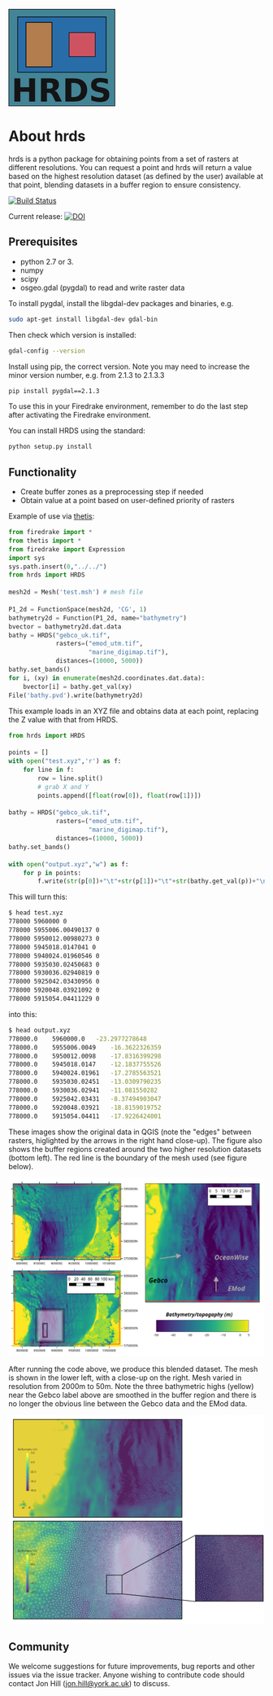 
![logo](https://github.com/EnvModellingGroup/hdrs/blob/master/docs/logo_small.png)


About hrds
===========
hrds is a python package for obtaining points from a set of rasters at 
different resolutions.
You can request a point and hrds will return a value based on
the highest resolution dataset (as defined by the user) available at that point, blending
datasets in a buffer region to ensure consistency.

[![Build Status](https://travis-ci.org/EnvModellingGroup/hdrs.svg?branch=master)](https://travis-ci.org/EnvModellingGroup/hdrs)

Current release:
[![DOI](https://zenodo.org/badge/155502078.svg)](https://zenodo.org/badge/latestdoi/155502078)

Prerequisites
---------------
* python 2.7 or 3.
* numpy
* scipy
* osgeo.gdal (pygdal) to read and write raster data

To install pygdal, install the libgdal-dev packages and binaries, e.g.

```bash
sudo apt-get install libgdal-dev gdal-bin
```

Then check which version is installed:
```bash
gdal-config --version
```

Install using pip, the correct version. Note you may need to 
increase the minor version number, e.g. from 2.1.3 to 2.1.3.3

```bash
pip install pygdal==2.1.3
```

To use this in your Firedrake environment, remember to do the last step after
activating the Firedrake environment.

You can install HRDS using the standard:
```bash
python setup.py install
```

Functionality
---------------
* Create buffer zones as a preprocessing step if needed
* Obtain value at a point based on user-defined priority of rasters

Example of use via [thetis](http://thetisproject.org/):
```python
from firedrake import *
from thetis import *
from firedrake import Expression
import sys
sys.path.insert(0,"../../")
from hrds import HRDS

mesh2d = Mesh('test.msh') # mesh file

P1_2d = FunctionSpace(mesh2d, 'CG', 1)
bathymetry2d = Function(P1_2d, name="bathymetry")
bvector = bathymetry2d.dat.data
bathy = HRDS("gebco_uk.tif", 
             rasters=("emod_utm.tif", 
                      "marine_digimap.tif"), 
             distances=(10000, 5000))
bathy.set_bands()
for i, (xy) in enumerate(mesh2d.coordinates.dat.data):
    bvector[i] = bathy.get_val(xy)
File('bathy.pvd').write(bathymetry2d)
```

This example loads in an XYZ file and obtains data at each point, 
replacing the Z value with that from HRDS.

```python
from hrds import HRDS

points = []
with open("test.xyz",'r') as f:
    for line in f:
        row = line.split()
        # grab X and Y
        points.append([float(row[0]), float(row[1])])

bathy = HRDS("gebco_uk.tif", 
             rasters=("emod_utm.tif", 
                      "marine_digimap.tif"), 
             distances=(10000, 5000))
bathy.set_bands()

with open("output.xyz","w") as f:
    for p in points:
        f.write(str(p[0])+"\t"+str(p[1])+"\t"+str(bathy.get_val(p))+"\n")

```

This will turn this:
```bash
$ head test.xyz 
778000 5960000 0
778000 5955006.00490137 0
778000 5950012.00980273 0
778000 5945018.0147041 0
778000 5940024.01960546 0
778000 5935030.02450683 0
778000 5930036.02940819 0
778000 5925042.03430956 0
778000 5920048.03921092 0
778000 5915054.04411229 0
```

into this:

```bash
$ head output.xyz 
778000.0	5960000.0	-23.2977278648
778000.0	5955006.0049	-16.3622326359
778000.0	5950012.0098	-17.8316399298
778000.0	5945018.0147	-12.1837755526
778000.0	5940024.01961	-17.2785563521
778000.0	5935030.02451	-13.0309790235
778000.0	5930036.02941	-11.081550282
778000.0	5925042.03431	-8.37494903047
778000.0	5920048.03921	-18.8159019752
778000.0	5915054.04411	-17.9226424001
```

These images show the original data in QGIS (note the "edges" between rasters,
higlighted by the arrows in the right 
hand close-up). The figure also shows the buffer regions created around the 
two higher resolution datasets (bottom left). The red line is the boundary of the
mesh used (see figure below).


![Input data](https://github.com/EnvModellingGroup/hdrs/blob/master/docs/original_bathy_data_sml.png)

After running the code above, we produce this blended dataset. The mesh is shown in the 
lower left, with a close-up on the right. Mesh varied in resolution from 
2000m to 50m. Note the three bathymetric highs (yellow) near the Gebco label above
are smoothed in the buffer region and there is no longer the obvious line
between the Gebco data and the EMod data.

![Blended bathymetry data on the multiscale mesh](https://github.com/EnvModellingGroup/hdrs/blob/master/docs/blended_rasters_with_mesh_sml.png)

Community
-----------

We welcome suggestions for future improvements, bug reports and other issues via the issue tracker. Anyone wishing to contribute code should contact Jon Hill (jon.hill@york.ac.uk) to discuss.

